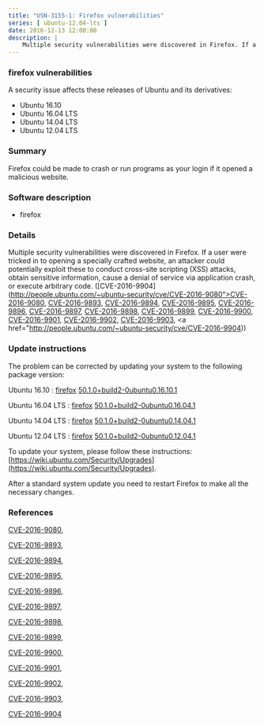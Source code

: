 ```yaml
---
title: "USN-3155-1: Firefox vulnerabilities"
series: [ ubuntu-12.04-lts ]
date: 2016-12-13 12:00:00
description: |
    Multiple security vulnerabilities were discovered in Firefox. If a user were tricked in to opening a specially crafted website, an attacker could potentially exploit these to conduct cross-site scripting (XSS) attacks, obtain sensitive information, cause a denial of service via application crash, or execute arbitrary code. ([CVE-2016-9904](http://people.ubuntu.com/~ubuntu-security/cve/CVE-2016-9080">CVE-2016-9080</a>, <a href="http://people.ubuntu.com/~ubuntu-security/cve/CVE-2016-9893">CVE-2016-9893</a>, <a href="http://people.ubuntu.com/~ubuntu-security/cve/CVE-2016-9894">CVE-2016-9894</a>, <a href="http://people.ubuntu.com/~ubuntu-security/cve/CVE-2016-9895">CVE-2016-9895</a>, <a href="http://people.ubuntu.com/~ubuntu-security/cve/CVE-2016-9896">CVE-2016-9896</a>, <a href="http://people.ubuntu.com/~ubuntu-security/cve/CVE-2016-9897">CVE-2016-9897</a>, <a href="http://people.ubuntu.com/~ubuntu-security/cve/CVE-2016-9898">CVE-2016-9898</a>, <a href="http://people.ubuntu.com/~ubuntu-security/cve/CVE-2016-9899">CVE-2016-9899</a>, <a href="http://people.ubuntu.com/~ubuntu-security/cve/CVE-2016-9900">CVE-2016-9900</a>, <a href="http://people.ubuntu.com/~ubuntu-security/cve/CVE-2016-9901">CVE-2016-9901</a>, <a href="http://people.ubuntu.com/~ubuntu-security/cve/CVE-2016-9902">CVE-2016-9902</a>, <a href="http://people.ubuntu.com/~ubuntu-security/cve/CVE-2016-9903">CVE-2016-9903</a>, <a href="http://people.ubuntu.com/~ubuntu-security/cve/CVE-2016-9904)) 
--- 
```

 
### firefox vulnerabilities

A security issue affects these releases of Ubuntu and its derivatives:

* Ubuntu 16.10
* Ubuntu 16.04 LTS
* Ubuntu 14.04 LTS
* Ubuntu 12.04 LTS

### Summary

Firefox could be made to crash or run programs as your login if it opened a malicious website.

### Software description

* firefox 

### Details

Multiple security vulnerabilities were discovered in Firefox. If a user were tricked in to opening a specially crafted website, an attacker could potentially exploit these to conduct cross-site scripting (XSS) attacks, obtain sensitive information, cause a denial of service via application crash, or execute arbitrary code. ([CVE-2016-9904](http://people.ubuntu.com/~ubuntu-security/cve/CVE-2016-9080">CVE-2016-9080</a>, <a href="http://people.ubuntu.com/~ubuntu-security/cve/CVE-2016-9893">CVE-2016-9893</a>, <a href="http://people.ubuntu.com/~ubuntu-security/cve/CVE-2016-9894">CVE-2016-9894</a>, <a href="http://people.ubuntu.com/~ubuntu-security/cve/CVE-2016-9895">CVE-2016-9895</a>, <a href="http://people.ubuntu.com/~ubuntu-security/cve/CVE-2016-9896">CVE-2016-9896</a>, <a href="http://people.ubuntu.com/~ubuntu-security/cve/CVE-2016-9897">CVE-2016-9897</a>, <a href="http://people.ubuntu.com/~ubuntu-security/cve/CVE-2016-9898">CVE-2016-9898</a>, <a href="http://people.ubuntu.com/~ubuntu-security/cve/CVE-2016-9899">CVE-2016-9899</a>, <a href="http://people.ubuntu.com/~ubuntu-security/cve/CVE-2016-9900">CVE-2016-9900</a>, <a href="http://people.ubuntu.com/~ubuntu-security/cve/CVE-2016-9901">CVE-2016-9901</a>, <a href="http://people.ubuntu.com/~ubuntu-security/cve/CVE-2016-9902">CVE-2016-9902</a>, <a href="http://people.ubuntu.com/~ubuntu-security/cve/CVE-2016-9903">CVE-2016-9903</a>, <a href="http://people.ubuntu.com/~ubuntu-security/cve/CVE-2016-9904)) 

### Update instructions

The problem can be corrected by updating your system to the following package version:

Ubuntu 16.10
 : [firefox](https://launchpad.net/ubuntu/+source/firefox) <span> [50.1.0+build2-0ubuntu0.16.10.1](https://launchpad.net/ubuntu/+source/firefox/50.1.0+build2-0ubuntu0.16.10.1) </span> 

Ubuntu 16.04 LTS
 : [firefox](https://launchpad.net/ubuntu/+source/firefox) <span> [50.1.0+build2-0ubuntu0.16.04.1](https://launchpad.net/ubuntu/+source/firefox/50.1.0+build2-0ubuntu0.16.04.1) </span> 

Ubuntu 14.04 LTS
 : [firefox](https://launchpad.net/ubuntu/+source/firefox) <span> [50.1.0+build2-0ubuntu0.14.04.1](https://launchpad.net/ubuntu/+source/firefox/50.1.0+build2-0ubuntu0.14.04.1) </span> 

Ubuntu 12.04 LTS
 : [firefox](https://launchpad.net/ubuntu/+source/firefox) <span> [50.1.0+build2-0ubuntu0.12.04.1](https://launchpad.net/ubuntu/+source/firefox/50.1.0+build2-0ubuntu0.12.04.1) </span> 

To update your system, please follow these instructions: [https://wiki.ubuntu.com/Security/Upgrades](https://wiki.ubuntu.com/Security/Upgrades).

After a standard system update you need to restart Firefox to make all the necessary changes. 

### References

 [CVE-2016-9080](http://people.ubuntu.com/~ubuntu-security/cve/CVE-2016-9080), 

 [CVE-2016-9893](http://people.ubuntu.com/~ubuntu-security/cve/CVE-2016-9893), 

 [CVE-2016-9894](http://people.ubuntu.com/~ubuntu-security/cve/CVE-2016-9894), 

 [CVE-2016-9895](http://people.ubuntu.com/~ubuntu-security/cve/CVE-2016-9895), 

 [CVE-2016-9896](http://people.ubuntu.com/~ubuntu-security/cve/CVE-2016-9896), 

 [CVE-2016-9897](http://people.ubuntu.com/~ubuntu-security/cve/CVE-2016-9897), 

 [CVE-2016-9898](http://people.ubuntu.com/~ubuntu-security/cve/CVE-2016-9898), 

 [CVE-2016-9899](http://people.ubuntu.com/~ubuntu-security/cve/CVE-2016-9899), 

 [CVE-2016-9900](http://people.ubuntu.com/~ubuntu-security/cve/CVE-2016-9900), 

 [CVE-2016-9901](http://people.ubuntu.com/~ubuntu-security/cve/CVE-2016-9901), 

 [CVE-2016-9902](http://people.ubuntu.com/~ubuntu-security/cve/CVE-2016-9902), 

 [CVE-2016-9903](http://people.ubuntu.com/~ubuntu-security/cve/CVE-2016-9903), 

 [CVE-2016-9904](http://people.ubuntu.com/~ubuntu-security/cve/CVE-2016-9904)
 

